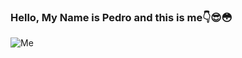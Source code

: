 ### Hello,  My Name is Pedro and this is me:point_down::sunglasses::flushed:
![Me](/image/Snapchat-536509416.jpg)
